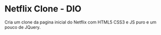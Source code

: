 # Netflix Clone - DIO
Cria um clone da pagina inicial do Netflix com HTML5 CSS3 e JS puro e um pouco de JQuery.
